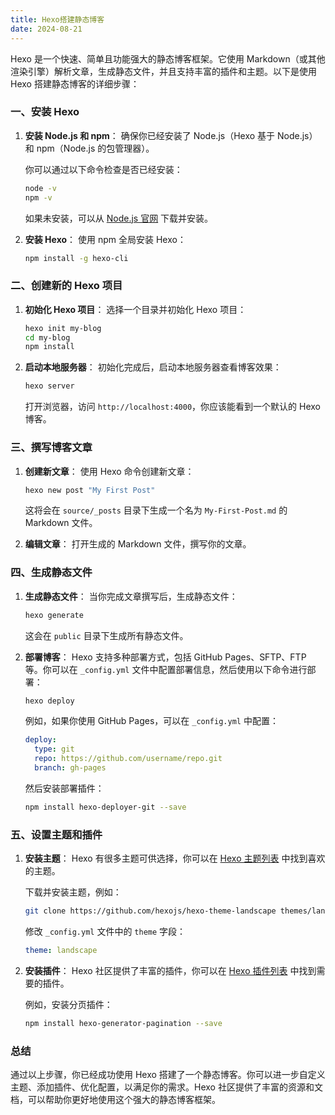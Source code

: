 ```yaml
---
title: Hexo搭建静态博客
date: 2024-08-21
---
```



Hexo 是一个快速、简单且功能强大的静态博客框架。它使用 Markdown（或其他渲染引擎）解析文章，生成静态文件，并且支持丰富的插件和主题。以下是使用 Hexo 搭建静态博客的详细步骤：

### 一、安装 Hexo

1. **安装 Node.js 和 npm**：
   确保你已经安装了 Node.js（Hexo 基于 Node.js）和 npm（Node.js 的包管理器）。

   你可以通过以下命令检查是否已经安装：

   ```bash
   node -v
   npm -v
   ```

   如果未安装，可以从 [Node.js 官网](https://nodejs.org/) 下载并安装。

2. **安装 Hexo**：
   使用 npm 全局安装 Hexo：

   ```bash
   npm install -g hexo-cli
   ```

### 二、创建新的 Hexo 项目

1. **初始化 Hexo 项目**：
   选择一个目录并初始化 Hexo 项目：

   ```bash
   hexo init my-blog
   cd my-blog
   npm install
   ```

2. **启动本地服务器**：
   初始化完成后，启动本地服务器查看博客效果：

   ```bash
   hexo server
   ```

   打开浏览器，访问 `http://localhost:4000`，你应该能看到一个默认的 Hexo 博客。

### 三、撰写博客文章

1. **创建新文章**：
   使用 Hexo 命令创建新文章：

   ```bash
   hexo new post "My First Post"
   ```

   这将会在 `source/_posts` 目录下生成一个名为 `My-First-Post.md` 的 Markdown 文件。

2. **编辑文章**：
   打开生成的 Markdown 文件，撰写你的文章。

### 四、生成静态文件

1. **生成静态文件**：
   当你完成文章撰写后，生成静态文件：

   ```bash
   hexo generate
   ```

   这会在 `public` 目录下生成所有静态文件。

2. **部署博客**：
   Hexo 支持多种部署方式，包括 GitHub Pages、SFTP、FTP 等。你可以在 `_config.yml` 文件中配置部署信息，然后使用以下命令进行部署：

   ```bash
   hexo deploy
   ```

   例如，如果你使用 GitHub Pages，可以在 `_config.yml` 中配置：

   ```yaml
   deploy:
     type: git
     repo: https://github.com/username/repo.git
     branch: gh-pages
   ```

   然后安装部署插件：

   ```bash
   npm install hexo-deployer-git --save
   ```

### 五、设置主题和插件

1. **安装主题**：
   Hexo 有很多主题可供选择，你可以在 [Hexo 主题列表](https://hexo.io/themes/) 中找到喜欢的主题。

   下载并安装主题，例如：

   ```bash
   git clone https://github.com/hexojs/hexo-theme-landscape themes/landscape
   ```

   修改 `_config.yml` 文件中的 `theme` 字段：

   ```yaml
   theme: landscape
   ```

2. **安装插件**：
   Hexo 社区提供了丰富的插件，你可以在 [Hexo 插件列表](https://hexo.io/plugins/) 中找到需要的插件。

   例如，安装分页插件：

   ```bash
   npm install hexo-generator-pagination --save
   ```

### 总结

通过以上步骤，你已经成功使用 Hexo 搭建了一个静态博客。你可以进一步自定义主题、添加插件、优化配置，以满足你的需求。Hexo 社区提供了丰富的资源和文档，可以帮助你更好地使用这个强大的静态博客框架。